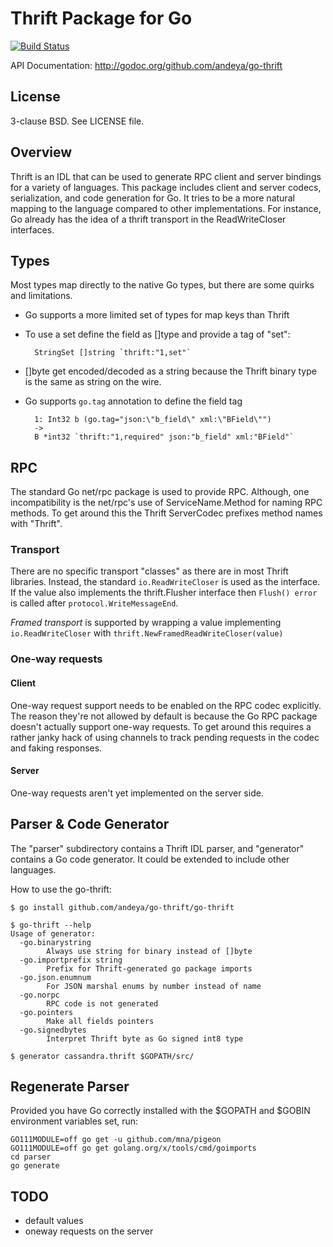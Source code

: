 Thrift Package for Go
=====================

[![Build Status](https://travis-ci.org/andeya/go-thrift.png)](https://travis-ci.org/andeya/go-thrift)

API Documentation: <http://godoc.org/github.com/andeya/go-thrift>

License
-------

3-clause BSD. See LICENSE file.

Overview
--------

Thrift is an IDL that can be used to generate RPC client and server
bindings for a variety of languages. This package includes client and server
codecs, serialization, and code generation for Go. It tries to be a more
natural mapping to the language compared to other implementations. For instance,
Go already has the idea of a thrift transport in the ReadWriteCloser interfaces.

Types
-----

Most types map directly to the native Go types, but there are some
quirks and limitations.

* Go supports a more limited set of types for map keys than Thrift
* To use a set define the field as []type and provide a tag of "set":

        StringSet []string `thrift:"1,set"`

* []byte get encoded/decoded as a string because the Thrift binary type
  is the same as string on the wire.

* Go supports `go.tag` annotation to define the field tag

        1: Int32 b (go.tag="json:\"b_field\" xml:\"BField\"")
        ->
        B *int32 `thrift:"1,required" json:"b_field" xml:"BField"`

RPC
---

The standard Go net/rpc package is used to provide RPC. Although, one
incompatibility is the net/rpc's use of ServiceName.Method for naming
RPC methods. To get around this the Thrift ServerCodec prefixes method
names with "Thrift".

### Transport

There are no specific transport "classes" as there are in most Thrift
libraries. Instead, the standard `io.ReadWriteCloser` is used as the
interface. If the value also implements the thrift.Flusher interface
then `Flush() error` is called after `protocol.WriteMessageEnd`.

_Framed transport_ is supported by wrapping a value implementing
`io.ReadWriteCloser` with `thrift.NewFramedReadWriteCloser(value)`

### One-way requests

#### Client

One-way request support needs to be enabled on the RPC codec explicitly.
The reason they're not allowed by default is because the Go RPC package
doesn't actually support one-way requests. To get around this requires
a rather janky hack of using channels to track pending requests in the
codec and faking responses.

#### Server

One-way requests aren't yet implemented on the server side.

Parser & Code Generator
-----------------------

The "parser" subdirectory contains a Thrift IDL parser, and "generator"
contains a Go code generator. It could be extended to include other
languages.

How to use the go-thrift:

    $ go install github.com/andeya/go-thrift/go-thrift

    $ go-thrift --help
    Usage of generator:
      -go.binarystring
            Always use string for binary instead of []byte
      -go.importprefix string
            Prefix for Thrift-generated go package imports
      -go.json.enumnum
            For JSON marshal enums by number instead of name
      -go.norpc
            RPC code is not generated
      -go.pointers
            Make all fields pointers
      -go.signedbytes
            Interpret Thrift byte as Go signed int8 type

    $ generator cassandra.thrift $GOPATH/src/


## Regenerate Parser

Provided you have Go correctly installed with the $GOPATH and $GOBIN environment variables set, run:

```shell
GO111MODULE=off go get -u github.com/mna/pigeon
GO111MODULE=off go get golang.org/x/tools/cmd/goimports
cd parser
go generate
```

TODO
----

* default values
* oneway requests on the server
